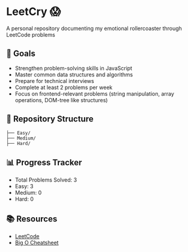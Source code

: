 # LeetCry 😱

A personal repository documenting my emotional rollercoaster through LeetCode problems 

## 🎯 Goals

- Strengthen problem-solving skills in JavaScript
- Master common data structures and algorithms
- Prepare for technical interviews
- Complete at least 2 problems per week
- Focus on frontend-relevant problems (string manipulation, array operations, DOM-tree like structures)

## 📁 Repository Structure

```
├── Easy/
├── Medium/
├── Hard/

```


## 📊 Progress Tracker

- Total Problems Solved: 3
- Easy: 3
- Medium: 0
- Hard: 0

## 📚 Resources

- [LeetCode](https://leetcode.com/)
- [Big O Cheatsheet](https://www.bigocheatsheet.com/)